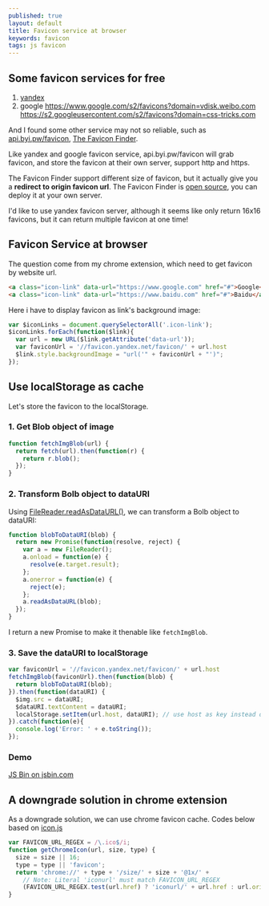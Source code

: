 ```yaml
---
published: true
layout: default
title: Favicon service at browser
keywords: favicon
tags: js favicon
---
```


## Some favicon services for free
1. [yandex](//favicon.yandex.net/favicon/google.com/yandex.ru/codepen.io/douban.com/readfree.me/dianying.fm)
2. google
https://www.google.com/s2/favicons?domain=vdisk.weibo.com
https://s2.googleusercontent.com/s2/favicons?domain=css-tricks.com

And I found some other service may not so reliable, such as
[api.byi.pw/favicon](http://api.byi.pw/favicon),
[The Favicon Finder](https://icons.better-idea.org/).

Like yandex and google favicon service, api.byi.pw/favicon will grab favicon, and store the favicon at their own server, support http and https.

The Favicon Finder support different size of favicon, but it actually give you a __redirect to origin favicon url__. The Favicon Finder is [open source](https://github.com/mat/besticon), you can deploy it at your own server.

I'd like to use yandex favicon server, although it seems like only return 16x16 favicons, but it can return multiple favicon at one time!

## Favicon Service at browser
The question come from my chrome extension, which need to get favicon by website url.

```html
<a class="icon-link" data-url="https://www.google.com" href="#">Google</a>
<a class="icon-link" data-url="https://www.baidu.com" href="#">Baidu</a>
```

Here i have to display favicon as link's background image:

```js
var $iconLinks = document.querySelectorAll('.icon-link');
$iconLinks.forEach(function($link){
  var url = new URL($link.getAttribute('data-url'));
  var faviconUrl = '//favicon.yandex.net/favicon/' + url.host
  $link.style.backgroundImage = "url('" + faviconUrl + "')";
});

```

## Use localStorage as cache
Let's store the favicon to the localStorage.
### 1. Get Blob object of image
```js
function fetchImgBlob(url) {
  return fetch(url).then(function(r) {
    return r.blob();
  });
}
```
### 2. Transform Bolb object to dataURI
Using [FileReader.readAsDataURL()](https://developer.mozilla.org/en-US/docs/Web/API/FileReader/readAsDataURL), we can transform a Bolb object to dataURI:

```js
function blobToDataURI(blob) {
  return new Promise(function(resolve, reject) {
    var a = new FileReader();
    a.onload = function(e) {
      resolve(e.target.result);
    };
    a.onerror = function(e) {
      reject(e);
    };
    a.readAsDataURL(blob);
  });
}
```
I return a new Promise to make it thenable like `fetchImgBlob`.

### 3. Save the dataURI to localStorage
```js
var faviconUrl = '//favicon.yandex.net/favicon/' + url.host
fetchImgBlob(faviconUrl).then(function(blob) {
  return blobToDataURI(blob);
}).then(function(dataURI) {
  $img.src = dataURI;
  $dataURI.textContent = dataURI;
  localStorage.setItem(url.host, dataURI); // use host as key instead of the whole url
}).catch(function(e){
  console.log('Error: ' + e.toString());
});
```

### Demo
<a class="jsbin-embed" href="//jsbin.com/hayoku/embed?js,output">JS Bin on jsbin.com</a><script src="//static.jsbin.com/js/embed.min.js?3.40.2"></script>

## A downgrade solution in chrome extension
As a downgrade solution, we can use chrome favicon cache. Codes below based on [icon.js](chrome://resources/js/icon.js)

```js
var FAVICON_URL_REGEX = /\.ico$/i;
function getChromeIcon(url, size, type) {
  size = size || 16;
  type = type || 'favicon';
  return 'chrome://' + type + '/size/' + size + '@1x/' +
    // Note: Literal 'iconurl' must match FAVICON_URL_REGEX
    (FAVICON_URL_REGEX.test(url.href) ? 'iconurl/' + url.href : url.origin);
}
```
